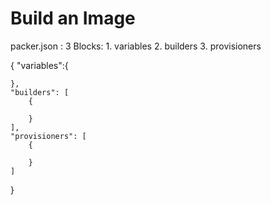 # Build an Image

packer.json :
    3 Blocks:
        1. variables
        2. builders
        3. provisioners

{
    "variables":{

    },
    "builders": [
        {

        }
    ],
    "provisioners": [
        {

        }
    ]

}